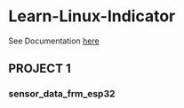 # Learn-Linux-Indicator
See Documentation [here](ubuntu_indicator_tutorial.md)

## PROJECT 1
### sensor_data_frm_esp32
